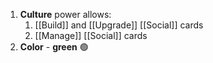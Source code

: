 1. **Culture** power allows:
	1. [[Build]] and [[Upgrade]] [[Social]] cards
	2. [[Manage]] [[Social]] cards
2. **Color** - **green** 🟢
